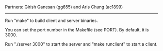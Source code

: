 Partners: Girish Ganesan (gg655) and Aris Chung (ac1899)

---------

Run "make" to build client and server binaries.

You can set the port number in the Makefile (see PORT). By default, it is 3000.

Run "./server 3000" to start the server and "make runclient" to start a client.
